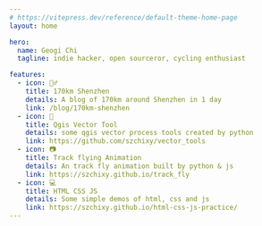 ```yaml
---
# https://vitepress.dev/reference/default-theme-home-page
layout: home

hero:
  name: Geogi Chi
  tagline: indie hacker, open sourceror, cycling enthusiast

features:
  - icon: 🚴‍♂️
    title: 170km Shenzhen
    details: A blog of 170km around Shenzhen in 1 day
    link: /blog/170km-shenzhen
  - icon: 🔨
    title: Qgis Vector Tool
    details: some qgis vector process tools created by python
    link: https://github.com/szchixy/vector_tools
  - icon: 📷
    title: Track flying Animation
    details: An track fly animation built by python & js
    link: https://szchixy.github.io/track_fly
  - icon: 💻
    title: HTML CSS JS
    details: Some simple demos of html, css and js
    link: https://szchixy.github.io/html-css-js-practice/
---
```

